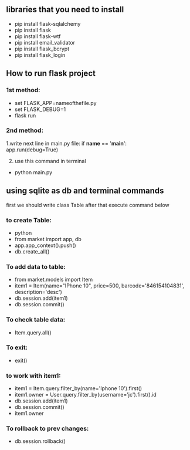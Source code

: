 ## libraries that you need to install

- pip install flask-sqlalchemy
- pip install flask
- pip install flask-wtf
- pip install email_validator
- pip install flask_bcrypt
- pip install flask_login


## How to run flask project

### 1st method:

- set FLASK_APP=nameofthefile.py
- set FLASK_DEBUG=1
- flask run

### 2nd method:

1.write next line in main.py file:
if __name__ == '__main__':     
    app.run(debug=True)

2. use this command in terminal
- python main.py  		    




## using sqlite as db and terminal commands

first we should write class Table
after that execute command below

### to create Table:
- python
- from market import app, db
- app.app_context().push()
- db.create_all()

### To add data to table:
- from market.models import Item
- item1 = Item(name="IPhone 10", price=500, barcode='846154104831', description='desc')
- db.session.add(item1)
- db.session.commit()

### To check table data:
- Item.query.all()

### To exit:
- exit()


### to work with item1:
- item1 = Item.query.filter_by(name='Iphone 10').first()
- item1.owner = User.query.filter_by(username='jc').first().id  
- db.session.add(item1)
- db.session.commit()                                        
- item1.owner

### To rollback to prev changes:
- db.session.rollback()


